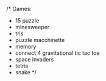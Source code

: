 /* Games:
* 15 puzzle
* minesweeper
* tris
* puzzle macchinette
* memory
* connect 4 gravitational tic tac toe
* space invaders
* tetris
* snake
*/
